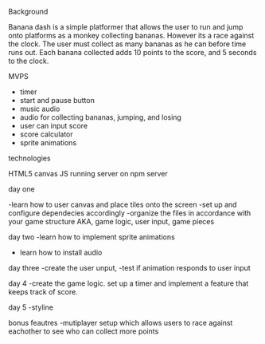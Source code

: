Background

Banana dash is a simple platformer that allows the user to run and jump onto platforms as a monkey collecting bananas. However its a race against the clock. The user must collect as many bananas as he can before time runs out. Each banana collected adds 10 points to the score, and 5 seconds to the clock. 

MVPS

- timer
- start and pause button
- music audio
- audio for collecting bananas, jumping, and losing
- user can input score
- score calculator
- sprite animations




technologies

HTML5 canvas
JS
running server on npm server



day one

-learn how to user canvas and place tiles onto the screen
-set up and configure dependecies accordingly
-organize the files in accordance with your game structure AKA, game logic, user input, game pieces

day two 
-learn how to implement sprite animations
- learn how to install audio


day three
-create the user unput,
-test if animation responds to user input

day 4 
-create the game logic. set up a timer and implement a feature that keeps track of score. 

day 5
-styline



bonus feautres
-mutiplayer setup which allows users to race against eachother to see who can collect more points




